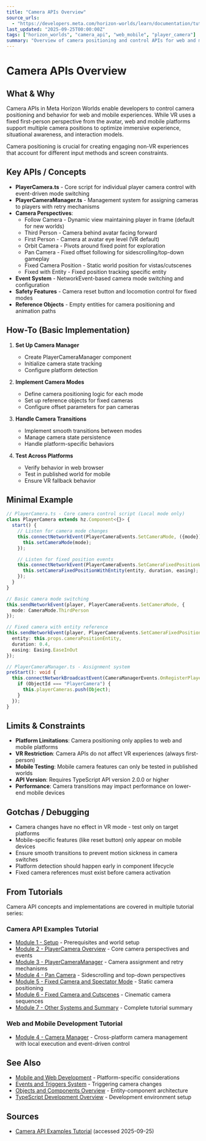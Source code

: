 ```yaml
---
title: "Camera APIs Overview"
source_urls:
  - "https://developers.meta.com/horizon-worlds/learn/documentation/tutorial-worlds/camera-api-examples-tutorial/module-1-setup"
last_updated: "2025-09-25T00:00:00Z"
tags: ["horizon_worlds", "camera_api", "web_mobile", "player_camera"]
summary: "Overview of camera positioning and control APIs for web and mobile Horizon Worlds experiences."
---
```


# Camera APIs Overview

## What & Why

Camera APIs in Meta Horizon Worlds enable developers to control camera positioning and behavior for web and mobile experiences. While VR uses a fixed first-person perspective from the avatar, web and mobile platforms support multiple camera positions to optimize immersive experience, situational awareness, and interaction models.

Camera positioning is crucial for creating engaging non-VR experiences that account for different input methods and screen constraints.

## Key APIs / Concepts

- **PlayerCamera.ts** - Core script for individual player camera control with event-driven mode switching
- **PlayerCameraManager.ts** - Management system for assigning cameras to players with retry mechanisms
- **Camera Perspectives**:
  - Follow Camera - Dynamic view maintaining player in frame (default for new worlds)
  - Third Person - Camera behind avatar facing forward
  - First Person - Camera at avatar eye level (VR default)
  - Orbit Camera - Pivots around fixed point for exploration
  - Pan Camera - Fixed offset following for sidescrolling/top-down gameplay
  - Fixed Camera Position - Static world position for vistas/cutscenes
  - Fixed with Entity - Fixed position tracking specific entity
- **Event System** - NetworkEvent-based camera mode switching and configuration
- **Safety Features** - Camera reset button and locomotion control for fixed modes
- **Reference Objects** - Empty entities for camera positioning and animation paths

## How-To (Basic Implementation)

1. **Set Up Camera Manager**

   - Create PlayerCameraManager component
   - Initialize camera state tracking
   - Configure platform detection

2. **Implement Camera Modes**

   - Define camera positioning logic for each mode
   - Set up reference objects for fixed cameras
   - Configure offset parameters for pan cameras

3. **Handle Camera Transitions**

   - Implement smooth transitions between modes
   - Manage camera state persistence
   - Handle platform-specific behaviors

4. **Test Across Platforms**
   - Verify behavior in web browser
   - Test in published world for mobile
   - Ensure VR fallback behavior

## Minimal Example

```typescript
// PlayerCamera.ts - Core camera control script (Local mode only)
class PlayerCamera extends hz.Component<{}> {
  start() {
    // Listen for camera mode changes
    this.connectNetworkEvent(PlayerCameraEvents.SetCameraMode, ({mode}) => {
      this.setCameraMode(mode);
    });

    // Listen for fixed position events
    this.connectNetworkEvent(PlayerCameraEvents.SetCameraFixedPositionWithEntity, ({entity, duration, easing}) => {
      this.setCameraFixedPositionWithEntity(entity, duration, easing);
    });
  }
}

// Basic camera mode switching
this.sendNetworkEvent(player, PlayerCameraEvents.SetCameraMode, {
  mode: CameraMode.ThirdPerson
});

// Fixed camera with entity reference
this.sendNetworkEvent(player, PlayerCameraEvents.SetCameraFixedPositionWithEntity, {
  entity: this.props.cameraPositionEntity,
  duration: 0.4,
  easing: Easing.EaseInOut
});

// PlayerCameraManager.ts - Assignment system
preStart(): void {
  this.connectNetworkBroadcastEvent(CameraManagerEvents.OnRegisterPlayerCamera, ({ObjectId, Object}) => {
    if (ObjectId === "PlayerCamera") {
      this.playerCameras.push(Object);
    }
  });
}
```

## Limits & Constraints

- **Platform Limitations**: Camera positioning only applies to web and mobile platforms
- **VR Restriction**: Camera APIs do not affect VR experiences (always first-person)
- **Mobile Testing**: Mobile camera features can only be tested in published worlds
- **API Version**: Requires TypeScript API version 2.0.0 or higher
- **Performance**: Camera transitions may impact performance on lower-end mobile devices

## Gotchas / Debugging

- Camera changes have no effect in VR mode - test only on target platforms
- Mobile-specific features (like reset button) only appear on mobile devices
- Ensure smooth transitions to prevent motion sickness in camera switches
- Platform detection should happen early in component lifecycle
- Fixed camera references must exist before camera activation

## From Tutorials

Camera API concepts and implementations are covered in multiple tutorial series:

### Camera API Examples Tutorial
- [Module 1 - Setup](./tutorials/camera-api-examples/01-setup.md) - Prerequisites and world setup
- [Module 2 - PlayerCamera Overview](./tutorials/camera-api-examples/02-playercamera-overview.md) - Core camera perspectives and events
- [Module 3 - PlayerCameraManager](./tutorials/camera-api-examples/03-playercameramanager.md) - Camera assignment and retry mechanisms
- [Module 4 - Pan Camera](./tutorials/camera-api-examples/04-pan-camera.md) - Sidescrolling and top-down perspectives
- [Module 5 - Fixed Camera and Spectator Mode](./tutorials/camera-api-examples/05-fixed-camera-spectator-mode.md) - Static camera positioning
- [Module 6 - Fixed Camera and Cutscenes](./tutorials/camera-api-examples/06-fixed-camera-cutscenes.md) - Cinematic camera sequences
- [Module 7 - Other Systems and Summary](./tutorials/camera-api-examples/07-other-systems-summary.md) - Complete tutorial summary

### Web and Mobile Development Tutorial
- [Module 4 - Camera Manager](./tutorials/web-mobile-development/04-camera-manager.md) - Cross-platform camera management with local execution and event-driven control

## See Also

- [Mobile and Web Development](./mobile-web-development-overview.md) - Platform-specific considerations
- [Events and Triggers System](./events-triggers-system.md) - Triggering camera changes
- [Objects and Components Overview](./objects-components-overview.md) - Entity-component architecture
- [TypeScript Development Overview](./typescript-development-overview.md) - Development environment setup

## Sources

- [Camera API Examples Tutorial](https://developers.meta.com/horizon-worlds/learn/documentation/tutorial-worlds/camera-api-examples-tutorial/module-1-setup) (accessed 2025-09-25)
